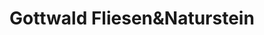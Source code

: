 ---
title: "Gottwald Fliesen&Naturstein"
url: /schwabmuenchen/gottwald-fliesenundnaturstein/
shop: Fliesen
---
